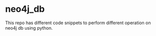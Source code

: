 # neo4j_db
This repo has different code snippets to perform different operation on neo4j db using python.
